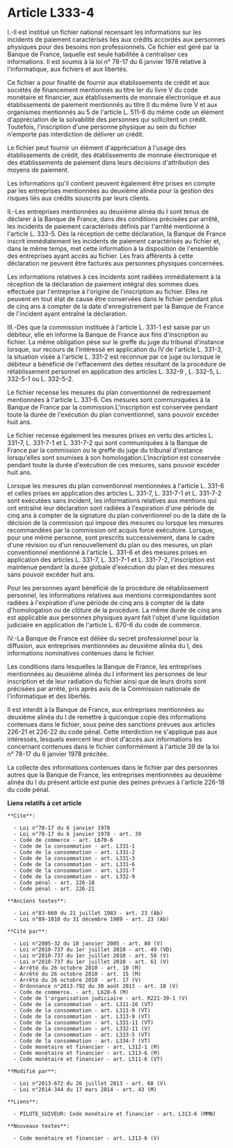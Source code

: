 # Article L333-4

I.-Il est institué un fichier national recensant les informations sur les incidents de paiement caractérisés liés aux crédits
accordés aux personnes physiques pour des besoins non professionnels. Ce fichier est géré par la Banque de France, laquelle
est seule habilitée à centraliser ces informations. Il est soumis à la loi n° 78-17 du 6 janvier 1978 relative à
l'informatique, aux fichiers et aux libertés. 

Ce fichier a pour finalité de fournir aux établissements de crédit et aux sociétés de financement mentionnés au titre Ier du
livre V du code monétaire et financier, aux établissements de monnaie électronique et aux établissements de paiement
mentionnés au titre II du même livre V et aux organismes mentionnés au 5 de l'article L. 511-6 du même code un élément
d'appréciation de la solvabilité des personnes qui sollicitent un crédit. Toutefois, l'inscription d'une personne physique au
sein du fichier n'emporte pas interdiction de délivrer un crédit. 

Le fichier peut fournir un élément d'appréciation à l'usage des établissements de crédit, des établissements de monnaie
électronique et des établissements de paiement dans leurs décisions d'attribution des moyens de paiement. 

Les informations qu'il contient peuvent également être prises en compte par les entreprises mentionnées au deuxième alinéa
pour la gestion des risques liés aux crédits souscrits par leurs clients. 

II.-Les entreprises mentionnées au deuxième alinéa du I sont tenus de déclarer à la Banque de France, dans des conditions
précisées par arrêté, les incidents de paiement caractérisés définis par l'arrêté mentionné à l'article L. 333-5. Dès la
réception de cette déclaration, la Banque de France inscrit immédiatement les incidents de paiement caractérisés au fichier
et, dans le même temps, met cette information à la disposition de l'ensemble des entreprises ayant accès au fichier. Les
frais afférents à cette déclaration ne peuvent être facturés aux personnes physiques concernées. 

Les informations relatives à ces incidents sont radiées immédiatement à la réception de la déclaration de paiement intégral
des sommes dues effectuée par l'entreprise à l'origine de l'inscription au fichier. Elles ne peuvent en tout état de cause
être conservées dans le fichier pendant plus de cinq ans à compter de la date d'enregistrement par la Banque de France de
l'incident ayant entraîné la déclaration. 

III.-Dès que la commission instituée à l'article L. 331-1 est saisie par un débiteur, elle en informe la Banque de France aux
fins d'inscription au fichier. La même obligation pèse sur le greffe du juge du tribunal d'instance lorsque, sur recours de
l'intéressé en application du IV de l'article L. 331-3, la situation visée à l'article L. 331-2 est reconnue par ce juge ou
lorsque le débiteur a bénéficié de l'effacement des dettes résultant de la procédure de rétablissement personnel en
application des articles L. 332-9 , L. 332-5, L. 332-5-1 ou L. 332-5-2. 

Le fichier recense les mesures du plan conventionnel de redressement mentionnées à l'article L. 331-6. Ces mesures sont
communiquées à la Banque de France par la commission.L'inscription est conservée pendant toute la durée de l'exécution du
plan conventionnel, sans pouvoir excéder huit ans. 

Le fichier recense également les mesures prises en vertu des articles L. 331-7, L. 331-7-1 et L. 331-7-2 qui sont
communiquées à la Banque de France par la commission ou le greffe du juge du tribunal d'instance lorsqu'elles sont soumises à
son homologation.L'inscription est conservée pendant toute la durée d'exécution de ces mesures, sans pouvoir excéder huit
ans. 

Lorsque les mesures du plan conventionnel mentionnées à l'article L. 331-6 et celles prises en application des articles L.
331-7, L. 331-7-1 et L. 331-7-2 sont exécutées sans incident, les informations relatives aux mentions qui ont entraîné leur
déclaration sont radiées à l'expiration d'une période de cinq ans à compter de la signature du plan conventionnel ou de la
date de la décision de la commission qui impose des mesures ou lorsque les mesures recommandées par la commission ont acquis
force exécutoire. Lorsque, pour une même personne, sont prescrits successivement, dans le cadre d'une révision ou d'un
renouvellement du plan ou des mesures, un plan conventionnel mentionné à l'article L. 331-6 et des mesures prises en
application des articles L. 331-7, L. 331-7-1 et L. 331-7-2, l'inscription est maintenue pendant la durée globale d'exécution
du plan et des mesures sans pouvoir excéder huit ans. 

Pour les personnes ayant bénéficié de la procédure de rétablissement personnel, les informations relatives aux mentions
correspondantes sont radiées à l'expiration d'une période de cinq ans à compter de la date d'homologation ou de clôture de la
procédure. La même durée de cinq ans est applicable aux personnes physiques ayant fait l'objet d'une liquidation judiciaire
en application de l'article L. 670-6 du code de commerce. 

IV.-La Banque de France est déliée du secret professionnel pour la diffusion, aux entreprises mentionnées au deuxième alinéa
du I, des informations nominatives contenues dans le fichier. 

Les conditions dans lesquelles la Banque de France, les entreprises mentionnées au deuxième alinéa du I informent les
personnes de leur inscription et de leur radiation du fichier ainsi que de leurs droits sont précisées par arrêté, pris après
avis de la Commission nationale de l'informatique et des libertés. 

Il est interdit à la Banque de France, aux entreprises mentionnées au deuxième alinéa du I de remettre à quiconque copie des
informations contenues dans le fichier, sous peine des sanctions prévues aux articles 226-21 et 226-22 du code pénal. Cette
interdiction ne s'applique pas aux intéressés, lesquels exercent leur droit d'accès aux informations les concernant contenues
dans le fichier conformément à l'article 39 de la loi n° 78-17 du 6 janvier 1978 précitée. 

La collecte des informations contenues dans le fichier par des personnes autres que la Banque de France, les entreprises
mentionnées au deuxième alinéa du I du présent article est punie des peines prévues à l'article 226-18 du code pénal.

**Liens relatifs à cet article**

	**Cite**:

	  - Loi n°78-17 du 6 janvier 1978
	  - Loi n°78-17 du 6 janvier 1978 - art. 39
	  - Code de commerce - art. L670-6
	  - Code de la consommation - art. L331-1
	  - Code de la consommation - art. L331-2
	  - Code de la consommation - art. L331-3
	  - Code de la consommation - art. L331-6
	  - Code de la consommation - art. L331-7
	  - Code de la consommation - art. L332-9
	  - Code pénal - art. 226-18
	  - Code pénal - art. 226-21

	**Anciens textes**:

	  - Loi n°83-660 du 21 juillet 1983 - art. 23 (Ab)
	  - Loi n°89-1010 du 31 décembre 1989 - art. 23 (Ab)

	**Cité par**:

	  - Loi n°2005-32 du 18 janvier 2005 - art. 80 (V)
	  - Loi n°2010-737 du 1er juillet 2010 - art. 49 (VD)
	  - Loi n°2010-737 du 1er juillet 2010 - art. 58 (V)
	  - Loi n°2010-737 du 1er juillet 2010 - art. 61 (V)
	  - Arrêté du 26 octobre 2010 - art. 10 (M)
	  - Arrêté du 26 octobre 2010 - art. 15 (M)
	  - Arrêté du 26 octobre 2010 - art. 17 (V)
	  - Ordonnance n°2013-792 du 30 août 2013 - art. 18 (V)
	  - Code de commerce. - art. L628-6 (M)
	  - Code de l'organisation judiciaire - art. R221-39-1 (V)
	  - Code de la consommation - art. L311-16 (VT)
	  - Code de la consommation - art. L311-9 (VT)
	  - Code de la consommation - art. L313-9 (VT)
	  - Code de la consommation - art. L331-11 (VT)
	  - Code de la consommation - art. L332-11 (V)
	  - Code de la consommation - art. L333-5 (VT)
	  - Code de la consommation - art. L334-7 (VT)
	  - Code monétaire et financier - art. L312-1 (M)
	  - Code monétaire et financier - art. L313-6 (M)
	  - Code monétaire et financier - art. L511-6 (VT)

	**Modifié par**:

	  - Loi n°2013-672 du 26 juillet 2013 - art. 68 (V)
	  - Loi n°2014-344 du 17 mars 2014 - art. 43 (M)

	**Liens**:

	  - PILOTE_SUIVEUR: Code monétaire et financier - art. L313-6 (MMN)

	**Nouveaux textes**:

	  - Code monétaire et financier - art. L313-6 (V)
